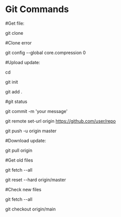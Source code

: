 # Git Commands

#Get file:

git clone

#Clone error

git config --global core.compression 0

#Upload update:

cd 

git init

git add . 

#git status

git commit -m 'your message'

git remote set-url origin https://github.com/user/repo

git push -u origin master



#Download update: 

git pull origin


#Get old files

git fetch --all

git reset --hard origin/master


#Check new files

git fetch --all

git checkout origin/main
